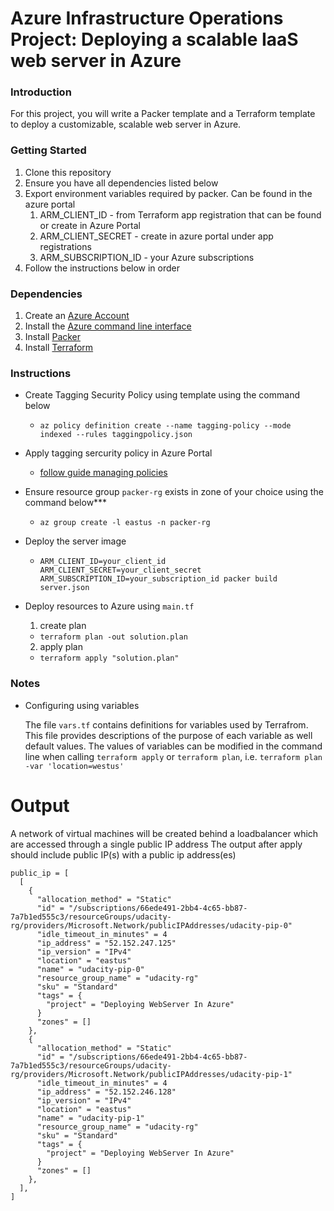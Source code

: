 # Azure Infrastructure Operations Project: Deploying a scalable IaaS web server in Azure

### Introduction

For this project, you will write a Packer template and a Terraform template to deploy a customizable, scalable web server in Azure.

### Getting Started

1. Clone this repository
2. Ensure you have all dependencies listed below
3. Export environment variables required by packer. Can be found in the azure portal
   1. ARM_CLIENT_ID - from Terraform app registration that can be found or create in Azure Portal
   2. ARM_CLIENT_SECRET - create in azure portal under app registrations
   3. ARM_SUBSCRIPTION_ID - your Azure subscriptions
4. Follow the instructions below in order

### Dependencies

1. Create an [Azure Account](https://portal.azure.com) 
2. Install the [Azure command line interface](https://docs.microsoft.com/en-us/cli/azure/install-azure-cli?view=azure-cli-latest)
3. Install [Packer](https://www.packer.io/downloads)
4. Install [Terraform](https://www.terraform.io/downloads.html)

### Instructions

- Create Tagging Security Policy using template using the command below
  - `az policy definition create --name tagging-policy --mode indexed --rules taggingpolicy.json`

- Apply tagging sercurity policy in Azure Portal
  - [follow guide managing policies](https://docs.microsoft.com/en-us/azure/governance/policy/tutorials/create-and-manage#assign-a-policy)

- Ensure resource group `packer-rg` exists in zone of your choice using the command below***
  - `az group create -l eastus -n packer-rg`

- Deploy the server image
  - `ARM_CLIENT_ID=your_client_id ARM_CLIENT_SECRET=your_client_secret ARM_SUBSCRIPTION_ID=your_subscription_id packer build server.json`

- Deploy resources to Azure using `main.tf`
  1. create plan
    - `terraform plan -out solution.plan`
  2. apply plan
    - `terraform apply "solution.plan"`

### Notes

- Configuring using variables

    The file `vars.tf` contains definitions for variables used by Terrafrom.
    This file provides descriptions of the purpose of each variable as well default values.
    The values of variables can be modified in the command line when calling `terraform apply` or `terraform plan`, i.e. `terraform plan -var 'location=westus'`

# Output

A network of virtual machines will be created behind a loadbalancer which are accessed through a single public IP address
The output after apply should include public IP(s) with a public ip address(es)

```
public_ip = [
  [
    {
      "allocation_method" = "Static"
      "id" = "/subscriptions/66ede491-2bb4-4c65-bb87-7a7b1ed555c3/resourceGroups/udacity-rg/providers/Microsoft.Network/publicIPAddresses/udacity-pip-0"
      "idle_timeout_in_minutes" = 4
      "ip_address" = "52.152.247.125"
      "ip_version" = "IPv4"
      "location" = "eastus"
      "name" = "udacity-pip-0"
      "resource_group_name" = "udacity-rg"
      "sku" = "Standard"
      "tags" = {
        "project" = "Deploying WebServer In Azure"
      }
      "zones" = []
    },
    {
      "allocation_method" = "Static"
      "id" = "/subscriptions/66ede491-2bb4-4c65-bb87-7a7b1ed555c3/resourceGroups/udacity-rg/providers/Microsoft.Network/publicIPAddresses/udacity-pip-1"
      "idle_timeout_in_minutes" = 4
      "ip_address" = "52.152.246.128"
      "ip_version" = "IPv4"
      "location" = "eastus"
      "name" = "udacity-pip-1"
      "resource_group_name" = "udacity-rg"
      "sku" = "Standard"
      "tags" = {
        "project" = "Deploying WebServer In Azure"
      }
      "zones" = []
    },
  ],
]
```
